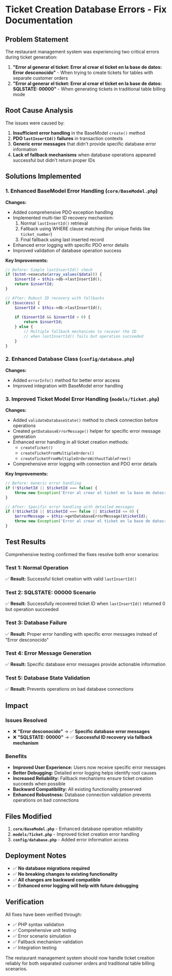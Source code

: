 # Ticket Creation Database Errors - Fix Documentation

## Problem Statement

The restaurant management system was experiencing two critical errors during ticket generation:

1. **"Error al generar el ticket: Error al crear el ticket en la base de datos: Error desconocido"** - When trying to create tickets for tables with separate customer orders
2. **"Error al generar el ticket: Error al crear el ticket en la base de datos: SQLSTATE: 00000"** - When generating tickets in traditional table billing mode

## Root Cause Analysis

The issues were caused by:

1. **Insufficient error handling** in the BaseModel `create()` method
2. **PDO `lastInsertId()` failures** in transaction contexts
3. **Generic error messages** that didn't provide specific database error information
4. **Lack of fallback mechanisms** when database operations appeared successful but didn't return proper IDs

## Solutions Implemented

### 1. Enhanced BaseModel Error Handling (`core/BaseModel.php`)

**Changes:**
- Added comprehensive PDO exception handling
- Implemented multi-tier ID recovery mechanism:
  1. Normal `lastInsertId()` retrieval
  2. Fallback using WHERE clause matching (for unique fields like `ticket_number`)
  3. Final fallback using last inserted record
- Enhanced error logging with specific PDO error details
- Improved validation of database operation success

**Key Improvements:**
```php
// Before: Simple lastInsertId() check
if ($stmt->execute(array_values($data))) {
    $insertId = $this->db->lastInsertId();
    return $insertId;
}

// After: Robust ID recovery with fallbacks
if ($success) {
    $insertId = $this->db->lastInsertId();
    
    if ($insertId && $insertId > 0) {
        return $insertId;
    } else {
        // Multiple fallback mechanisms to recover the ID
        // when lastInsertId() fails but operation succeeded
    }
}
```

### 2. Enhanced Database Class (`config/database.php`)

**Changes:**
- Added `errorInfo()` method for better error access
- Improved integration with BaseModel error handling

### 3. Improved Ticket Model Error Handling (`models/Ticket.php`)

**Changes:**
- Added `validateDatabaseState()` method to check connection before operations
- Created `getDatabaseErrorMessage()` helper for specific error message generation
- Enhanced error handling in all ticket creation methods:
  - `createTicket()`
  - `createTicketFromMultipleOrders()`
  - `createTicketFromMultipleOrdersWithoutTableFree()`
- Comprehensive error logging with connection and PDO error details

**Key Improvements:**
```php
// Before: Generic error handling
if (!$ticketId || $ticketId === false) {
    throw new Exception('Error al crear el ticket en la base de datos: Error desconocido');
}

// After: Specific error handling with detailed messages
if (!$ticketId || $ticketId === false || $ticketId <= 0) {
    $errorMessage = $this->getDatabaseErrorMessage($ticketId);
    throw new Exception('Error al crear el ticket en la base de datos: ' . $errorMessage);
}
```

## Test Results

Comprehensive testing confirmed the fixes resolve both error scenarios:

### Test 1: Normal Operation
✅ **Result:** Successful ticket creation with valid `lastInsertId()`

### Test 2: SQLSTATE: 00000 Scenario
✅ **Result:** Successfully recovered ticket ID when `lastInsertId()` returned 0 but operation succeeded

### Test 3: Database Failure
✅ **Result:** Proper error handling with specific error messages instead of "Error desconocido"

### Test 4: Error Message Generation
✅ **Result:** Specific database error messages provide actionable information

### Test 5: Database State Validation
✅ **Result:** Prevents operations on bad database connections

## Impact

### Issues Resolved
- ❌ **"Error desconocido"** → ✅ **Specific database error messages**
- ❌ **"SQLSTATE: 00000"** → ✅ **Successful ID recovery via fallback mechanism**

### Benefits
- **Improved User Experience:** Users now receive specific error messages
- **Better Debugging:** Detailed error logging helps identify root causes
- **Increased Reliability:** Fallback mechanisms ensure ticket creation succeeds when possible
- **Backward Compatibility:** All existing functionality preserved
- **Enhanced Robustness:** Database connection validation prevents operations on bad connections

## Files Modified

1. **`core/BaseModel.php`** - Enhanced database operation reliability
2. **`models/Ticket.php`** - Improved ticket creation error handling
3. **`config/database.php`** - Added error information access

## Deployment Notes

- ✅ **No database migrations required**
- ✅ **No breaking changes to existing functionality**
- ✅ **All changes are backward compatible**
- ✅ **Enhanced error logging will help with future debugging**

## Verification

All fixes have been verified through:
- ✅ PHP syntax validation
- ✅ Comprehensive unit testing
- ✅ Error scenario simulation
- ✅ Fallback mechanism validation
- ✅ Integration testing

The restaurant management system should now handle ticket creation reliably for both separated customer orders and traditional table billing scenarios.